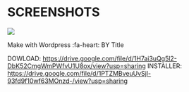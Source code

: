# SCREENSHOTS


![](https://lh3.googleusercontent.com/ET4WjgLIK4ir1C9SMsKxmWbe6NfPOlqZSJypT36uIONuxGDJsSg7P9-9A0TJVlNOIEsI-87-Kp0QX9Mu5s9mEqzmEAyFgnw6JPLyjD9f5I0Mk8FH5AFzU2JZRMj2YXr3C45dDMiAjP9d_CJUQR5q-N8nS8rT5sd5DYDuDzC6zmtXbAbMjwsBLbXQC_VNwl_EJO4seO-roq23YnNavkJ9Y2YWpD_WlAF1Sb7xa516vtrDkVzYwDY097uuaQf_8ETKm6om6Zbjn1tGuGjoprPyCQv1VGoL6KwW1YeCpVrZRWCO9SwAepwK-QlnVRz7n6xRBLUBWWd0Ej7zwVISilOCpi0_SoQqqEa-aQ7QajR9Zk7ZViI8eoX3QGVzjoYq6O3Yzorz82zbiIgwGucL07TRKeRvd2uhnw3oFokE2GH95j_XE6-hb57z5LwNJ2Z1cKGgL4hM9-pH0iTGlkvK7-9P5O8IBqRBPgtGESFW_wnhLRI261VMhjMIeabZnithASkrfmkqGdGSkSUDcoo4_GZFQiJkHKY52SM5m3p7xw3iDUJKxJ1oomboL3dWlJMiUeiXM4Ro80ROnj39kWaokug1pCccInsF-qG9VPryA3FFJjqhEvX_gFWyS8fKonD-2qVka3kfQqktwtEQdtkBA-ilqE1Ipbgfu0QilzjbO-lKYqciGfncZuJYoxR4A44Zc6LgjUpIBnmWDR5yiq5qqDvp7AAU=w1565-h880-no?authuser=0)

Make with Wordpress :fa-heart: BY Title

DOWLOAD:
https://drive.google.com/file/d/1H7ai3uQg5l2-DbK52CmgWmPWfvU1U8ox/view?usp=sharing
INSTALLER:
https://drive.google.com/file/d/1PTZMBveuUvSjl-93fd9f10wf63MOnzd-/view?usp=sharing
